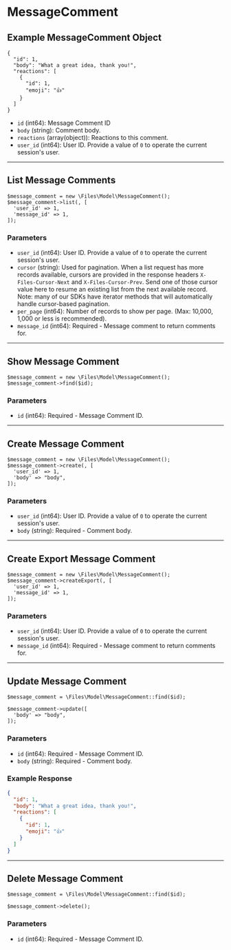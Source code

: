 # MessageComment

## Example MessageComment Object

```
{
  "id": 1,
  "body": "What a great idea, thank you!",
  "reactions": [
    {
      "id": 1,
      "emoji": "👍"
    }
  ]
}
```

* `id` (int64): Message Comment ID
* `body` (string): Comment body.
* `reactions` (array(object)): Reactions to this comment.
* `user_id` (int64): User ID.  Provide a value of `0` to operate the current session's user.

---

## List Message Comments

```
$message_comment = new \Files\Model\MessageComment();
$message_comment->list(, [
  'user_id' => 1,
  'message_id' => 1,
]);
```


### Parameters

* `user_id` (int64): User ID.  Provide a value of `0` to operate the current session's user.
* `cursor` (string): Used for pagination.  When a list request has more records available, cursors are provided in the response headers `X-Files-Cursor-Next` and `X-Files-Cursor-Prev`.  Send one of those cursor value here to resume an existing list from the next available record.  Note: many of our SDKs have iterator methods that will automatically handle cursor-based pagination.
* `per_page` (int64): Number of records to show per page.  (Max: 10,000, 1,000 or less is recommended).
* `message_id` (int64): Required - Message comment to return comments for.

---

## Show Message Comment

```
$message_comment = new \Files\Model\MessageComment();
$message_comment->find($id);
```


### Parameters

* `id` (int64): Required - Message Comment ID.

---

## Create Message Comment

```
$message_comment = new \Files\Model\MessageComment();
$message_comment->create(, [
  'user_id' => 1,
  'body' => "body",
]);
```


### Parameters

* `user_id` (int64): User ID.  Provide a value of `0` to operate the current session's user.
* `body` (string): Required - Comment body.

---

## Create Export Message Comment

```
$message_comment = new \Files\Model\MessageComment();
$message_comment->createExport(, [
  'user_id' => 1,
  'message_id' => 1,
]);
```


### Parameters

* `user_id` (int64): User ID.  Provide a value of `0` to operate the current session's user.
* `message_id` (int64): Required - Message comment to return comments for.

---

## Update Message Comment

```
$message_comment = \Files\Model\MessageComment::find($id);

$message_comment->update([
  'body' => "body",
]);
```

### Parameters

* `id` (int64): Required - Message Comment ID.
* `body` (string): Required - Comment body.

### Example Response

```json
{
  "id": 1,
  "body": "What a great idea, thank you!",
  "reactions": [
    {
      "id": 1,
      "emoji": "👍"
    }
  ]
}
```

---

## Delete Message Comment

```
$message_comment = \Files\Model\MessageComment::find($id);

$message_comment->delete();
```

### Parameters

* `id` (int64): Required - Message Comment ID.

